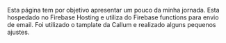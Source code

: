 Esta página tem por objetivo apresentar um pouco da minha jornada. 
Esta hospedado no Firebase Hosting e utiliza do Firebase functions para envio de email.
Foi utilizado o tamplate da Callum e realizado alguns pequenos ajustes.
